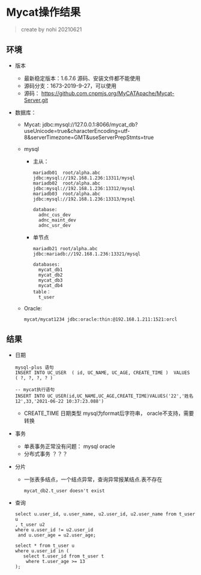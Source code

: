 # Mycat操作结果

> create by nohi 20210621

## 环境

* 版本
  * 最新稳定版本：1.6.7.6 源码、安装文件都不能使用
  * 源码分支：1673-2019-9-27，可以使用
  * 源码： https://github.com.cnpmjs.org/MyCATApache/Mycat-Server.git 

* 数据库：

  * Mycat:  jdbc:mysql://127.0.0.1:8066/mycat_db?useUnicode=true&characterEncoding=utf-8&serverTimezone=GMT&useServerPrepStmts=true

  * mysql

    * 主从：

      ```
      mariadb01  root/alpha.abc  jdbc:mysql://192.168.1.236:13311/mysql
      mariadb02  root/alpha.abc  jdbc:mysql://192.168.1.236:13312/mysql
      mariadb03  root/alpha.abc  jdbc:mysql://192.168.1.236:13313/mysql
      
      database:
      	adnc_cus_dev
      	adnc_maint_dev
      	adnc_usr_dev
      ```

    * 单节点

      ```
      mariadb21 root/alpha.abc jdbc:mariadb://192.168.1.236:13321/mysql
      
      databases:
        mycat_db1
        mycat_db2
        mycat_db3
        mycat_db4
      table：
      	t_user
      ```

  * Oracle:

    ```
    mycat/mycat1234 jdbc:oracle:thin:@192.168.1.211:1521:orcl
    ```

## 结果

* 日期

  ```
  mysql-plus 语句
  INSERT INTO UC_USER  ( id, UC_NAME, UC_AGE, CREATE_TIME )  VALUES  ( ?, ?, ?, ? )
  
  -- mycat执行语句
  INSERT INTO UC_USER(id,UC_NAME,UC_AGE,CREATE_TIME)VALUES('22','姓名12',33,'2021-06-22 10:37:23.088')
  ```

  * CREATE_TIME 日期类型 mysql为format后字符串， oracle不支持，需要转换

* 事务

  * 单表事务正常没有问题： mysql oracle
  * 分布式事务 ？？？

* 分片

  * 一张表多结点，一个结点异常，查询异常报某结点.表不存在

    ```
    mycat_db2.t_user doesn't exist
    ```

* 查询

  ```
  select u.user_id, u.user_name, u2.user_id, u2.user_name from t_user u
  , t_user u2
  where u.user_id != u2.user_id
   and u.user_age = u2.user_age;
  
  select * from t_user u
  where u.user_id in (
     select t.user_id from t_user t
      where t.user_age >= 13
  );
  ```

  

